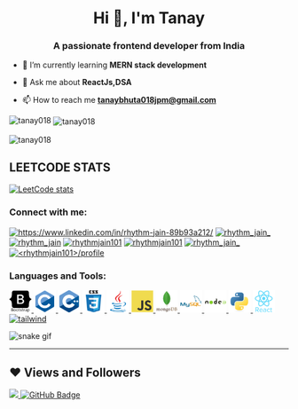 <h1 align="center">Hi 👋, I'm Tanay</h1>
<h3 align="center">A passionate frontend developer from India</h3>

- 🌱 I’m currently learning **MERN stack development**

- 💬 Ask me about **ReactJs,DSA**

- 📫 How to reach me **tanaybhuta018jpm@gmail.com**

<p><img align="left" src="https://github-readme-stats.vercel.app/api/top-langs?username=tanay018&show_icons=true&locale=en&layout=compact" alt="tanay018" /></p>

<p>&nbsp;<img align="center" src="https://github-readme-stats.vercel.app/api?username=tanay018&show_icons=true&locale=en" alt="tanay018" /></p>

<p><img align="center" src="https://github-readme-streak-stats.herokuapp.com/?user=tanay018&" alt="tanay018" /></p>

## LEETCODE STATS
[![LeetCode stats](https://leetcode-stats-six.vercel.app/?username=tanaybhuta&theme=dark)](https://github.com/KnlnKS/leetcode-stats)

<h3 align="left">Connect with me:</h3>
<p align="left">
  <a href="https://www.linkedin.com/in/tanay-bhuta-035728203/" target="blank"><img align="center" src="https://raw.githubusercontent.com/rahuldkjain/github-profile-readme-generator/master/src/images/icons/Social/linked-in-alt.svg" alt="https://www.linkedin.com/in/rhythm-jain-89b93a212/" height="30" width="40" /></a>
<a href="https://instagram.com/tanaybhuta" target="blank"><img align="center" src="https://raw.githubusercontent.com/rahuldkjain/github-profile-readme-generator/master/src/images/icons/Social/instagram.svg" alt="rhythm_jain_" height="30" width="40" /></a>
<a href="https://www.codechef.com/users/tanaybhuta" target="blank"><img align="center" src="https://cdn.jsdelivr.net/npm/simple-icons@3.1.0/icons/codechef.svg" alt="rhythm_jain" height="30" width="40" /></a>
<a href="https://www.hackerrank.com/tanaybhuta07" target="blank"><img align="center" src="https://raw.githubusercontent.com/rahuldkjain/github-profile-readme-generator/master/src/images/icons/Social/hackerrank.svg" alt="rhythmjain101" height="30" width="40" /></a>
<a href="https://codeforces.com/profile/tanaybhuta" target="blank"><img align="center" src="https://raw.githubusercontent.com/rahuldkjain/github-profile-readme-generator/master/src/images/icons/Social/codeforces.svg" alt="rhythmjain101" height="30" width="40" /></a>
<a href="https://www.leetcode.com/tanaybhuta" target="blank"><img align="center" src="https://raw.githubusercontent.com/rahuldkjain/github-profile-readme-generator/master/src/images/icons/Social/leet-code.svg" alt="rhythm_jain_" height="30" width="40" /></a>
<a href="https://auth.geeksforgeeks.org/user/<tanaybhuta07>/profile" target="blank"><img align="center" src="https://raw.githubusercontent.com/rahuldkjain/github-profile-readme-generator/master/src/images/icons/Social/geeks-for-geeks.svg" alt="<rhythmjain101>/profile" height="30" width="40" /></a>


<h3 align="left">Languages and Tools:</h3>
<p align="left"> <a href="https://getbootstrap.com" target="_blank" rel="noreferrer"> <img src="https://raw.githubusercontent.com/devicons/devicon/master/icons/bootstrap/bootstrap-plain-wordmark.svg" alt="bootstrap" width="40" height="40"/> </a> <a href="https://www.cprogramming.com/" target="_blank" rel="noreferrer"> <img src="https://raw.githubusercontent.com/devicons/devicon/master/icons/c/c-original.svg" alt="c" width="40" height="40"/> </a> <a href="https://www.w3schools.com/cpp/" target="_blank" rel="noreferrer"> <img src="https://raw.githubusercontent.com/devicons/devicon/master/icons/cplusplus/cplusplus-original.svg" alt="cplusplus" width="40" height="40"/> </a> <a href="https://www.w3schools.com/css/" target="_blank" rel="noreferrer"> <img src="https://raw.githubusercontent.com/devicons/devicon/master/icons/css3/css3-original-wordmark.svg" alt="css3" width="40" height="40"/> </a> <a href="https://www.java.com" target="_blank" rel="noreferrer"> <img src="https://raw.githubusercontent.com/devicons/devicon/master/icons/java/java-original.svg" alt="java" width="40" height="40"/> </a> <a href="https://developer.mozilla.org/en-US/docs/Web/JavaScript" target="_blank" rel="noreferrer"> <img src="https://raw.githubusercontent.com/devicons/devicon/master/icons/javascript/javascript-original.svg" alt="javascript" width="40" height="40"/> </a> <a href="https://www.mongodb.com/" target="_blank" rel="noreferrer"> <img src="https://raw.githubusercontent.com/devicons/devicon/master/icons/mongodb/mongodb-original-wordmark.svg" alt="mongodb" width="40" height="40"/> </a> <a href="https://www.mysql.com/" target="_blank" rel="noreferrer"> <img src="https://raw.githubusercontent.com/devicons/devicon/master/icons/mysql/mysql-original-wordmark.svg" alt="mysql" width="40" height="40"/> </a> <a href="https://nodejs.org" target="_blank" rel="noreferrer"> <img src="https://raw.githubusercontent.com/devicons/devicon/master/icons/nodejs/nodejs-original-wordmark.svg" alt="nodejs" width="40" height="40"/> </a> <a href="https://www.python.org" target="_blank" rel="noreferrer"> <img src="https://raw.githubusercontent.com/devicons/devicon/master/icons/python/python-original.svg" alt="python" width="40" height="40"/> </a> <a href="https://reactjs.org/" target="_blank" rel="noreferrer"> <img src="https://raw.githubusercontent.com/devicons/devicon/master/icons/react/react-original-wordmark.svg" alt="react" width="40" height="40"/> <img src="https://www.vectorlogo.zone/logos/tailwindcss/tailwindcss-icon.svg" alt="tailwind" width="40" height="40"/></a> </p>

![snake gif](https://github.com/tanay018/tanay018/blob/output/github-contribution-grid-snake.gif)





---
## ❤ Views and Followers
<a href="https://github.com/Meghna-DAS/github-profile-views-counter">
    <img src="https://komarev.com/ghpvc/?username=tanay018">
</a>
<a href="https://github.com/tanay018r?tab=followers"><img src="https://img.shields.io/github/followers/tanay018?label=Followers&style=social" alt="GitHub Badge"></a>
